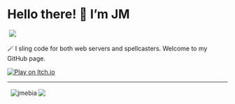 # Hello there! 👋 I’m JM 

&nbsp;![](https://komarev.com/ghpvc/?username=jmebia&color=brightgreen)

🪄 I sling code for both web servers and spellcasters. 
Welcome to my GitHub page.

[![Play on Itch.io](https://i.giphy.com/XIqCQx02E1U9W.webp)](https://maiusebi.itch.io)

---


<p>&nbsp;
<img align="center" src="https://github-readme-stats.vercel.app/api?username=jmebia&show_icons=true&theme=noctis_minimus&rank_icon=github&count_private=true&locale=en" alt="jmebia" />

<img align="center" src="https://github-readme-stats.vercel.app/api/top-langs/?username=jmebia&layout=compact&hide_border=true&&langs_count=10&show_icons=true&theme=transparent" />
</p>

